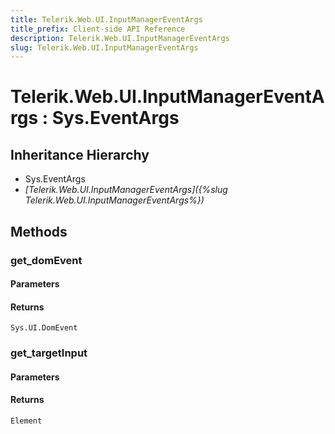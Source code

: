 ```yaml
---
title: Telerik.Web.UI.InputManagerEventArgs
title_prefix: Client-side API Reference
description: Telerik.Web.UI.InputManagerEventArgs
slug: Telerik.Web.UI.InputManagerEventArgs
---
```


# Telerik.Web.UI.InputManagerEventArgs : Sys.EventArgs 

## Inheritance Hierarchy

* Sys.EventArgs
* *[Telerik.Web.UI.InputManagerEventArgs]({%slug Telerik.Web.UI.InputManagerEventArgs%})*


## Methods

###  get_domEvent

#### Parameters

#### Returns

`Sys.UI.DomEvent` 

### get_targetInput

#### Parameters

#### Returns

`Element` 



